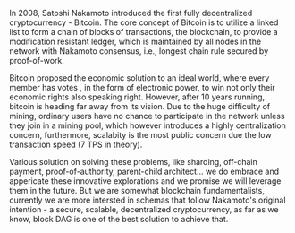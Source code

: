 In 2008, Satoshi Nakamoto introduced the first fully decentralized cryptocurrency - Bitcoin. The core concept of Bitcoin is to utilize a linked list  to form a chain of blocks of transactions, the blockchain, to provide a modification resistant ledger, which is maintained by all nodes in the network with Nakamoto consensus, i.e., longest chain rule secured by proof-of-work. 

Bitcoin proposed the economic  solution to an ideal world, where every member has votes , in the form of electronic power, to win not only their economic rights also speaking right. However, after 10 years running, bitcoin is heading far away from its vision. Due to the huge difficulty of mining, ordinary users have no chance to participate in the network unless they join in a mining pool, which however introduces  a highly  centralization concern,   furthermore, scalabity is the most public concern due the low transaction speed (7 TPS in theory).

Various solution on solving these problems, like sharding, off-chain payment, proof-of-authority, parent-child architect... we do embrace and appericate these innovative explorations and we promise we will leverage them in the future. But we are somewhat blockchain  fundamentalists, currently we are more intersted in schemas that follow Nakamoto's   original intention - a secure, scalable, decentralized cryptocurrency, as far as we know, block DAG is one of the best solution to achieve that.
